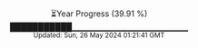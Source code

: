 <p align="center">
⏳Year Progress (39.91 %) <br>
███████████▁▁▁▁▁▁▁▁▁▁▁▁▁▁▁▁▁▁▁ <br>
<sub>Updated: Sun, 26 May 2024 01:21:41 GMT</sub>
</p>

